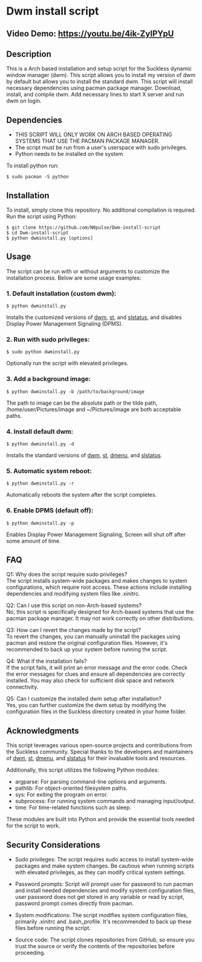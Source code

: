 # Dwm install script
## Video Demo: https://youtu.be/4ik-ZylPYpU
## Description
This is a Arch based installation and setup script for the Suckless dynamic window manager (dwm). This script allows you to install my version of dwm by default but allows you to install the standard dwm. This script will install necessary dependencies using pacman package manager. Download, install, and compile dwm. Add necessary lines to start X server and run dwm on login.

## Dependencies
* THIS SCRIPT WILL ONLY WORK ON ARCH BASED OPERATING SYSTEMS THAT USE THE PACMAN PACKAGE MANAGER.</br>
* The script must be run from a user's userspace with sudo privileges.</br>
* Python needs to be installed on the system</br>

To install python run:
```
$ sudo pacman -S python
```

## Installation
To install, simply clone this repository. No additional compilation is required. Run the script using Python:
```
$ git clone https://github.com/N0pulse/Dwm-install-script
$ cd Dwm-install-script
$ python dwminstall.py [options]
```

## Usage
The script can be run with or without arguments to customize the installation process. Below are some usage examples:
### 1. Default installation (custom dwm):
```
$ python dwminstall.py
```
Installs the customized versions of <a href="https://github.com/N0pulse/dwm">dwm</a>, <a href="https://github.com/N0pulse/st">st</a>, and <a href="https://github.com/N0pulse/slstatus">slstatus</a>, and disables Display Power Management Signaling (DPMS).</br>

### 2. Run with sudo privileges:
```
$ sudo python dwminstall.py
```
Optionally run the script with elevated privileges.

### 3. Add a background image:
```
$ python dwminstall.py -b /path/to/background/image
```
The path to image can be the absolute path or the tilde path, /home/user/Pictures/image and ~/Pictures/image are both acceptable paths.</br>

### 4. Install default dwm:
```
$ python dwminstall.py -d
```
Installs the standard versions of <a href="https://dwm.suckless.org">dwm</a>, <a href="https://st.suckless.org">st</a>, <a href="https://git.suckless.org/dmenu">dmenu</a>, and <a href="https://git.suckless.org/slstatus">slstatus</a>.</br>

### 5. Automatic system reboot:
```
$ python dwminstall.py -r
```
Automatically reboots the system after the script completes.

### 6. Enable DPMS (default off):
```
$ python dwminstall.py -p
```
Enables Display Power Management Signaling, Screen will shut off after some amount of time.

## FAQ

Q1: Why does the script require sudo privileges?</br>
The script installs system-wide packages and makes changes to system configurations, which require root access. These actions include installing dependencies and modifying system files like .xinitrc.

Q2: Can I use this script on non-Arch-based systems?</br>
No, this script is specifically designed for Arch-based systems that use the pacman package manager. It may not work correctly on other distributions.

Q3: How can I revert the changes made by the script?</br>
To revert the changes, you can manually uninstall the packages using pacman and restore the original configuration files. However, it's recommended to back up your system before running the script.

Q4: What if the installation fails?</br>
If the script fails, it will print an error message and the error code. Check the error messages for clues and ensure all dependencies are correctly installed. You may also check for sufficient disk space and network connectivity.

Q5: Can I customize the installed dwm setup after installation?</br>
Yes, you can further customize the dwm setup by modifying the configuration files in the Suckless directory created in your home folder.

## Acknowledgments

This script leverages various open-source projects and contributions from the Suckless community. Special thanks to the developers and maintainers of <a href="https://dwm.suckless.org">dwm</a>, <a href="https://st.suckless.org">st</a>, <a href="https://git.suckless.org/dmenu">dmenu</a>, and <a href="https://git.suckless.org/slstatus">slstatus</a> for their invaluable tools and resources.</br>

Additionally, this script utilizes the following Python modules:
* argparse: For parsing command-line options and arguments.
* pathlib: For object-oriented filesystem paths.
* sys: For exiting the program on error.
* subprocess: For running system commands and managing input/output.
* time: For time-related functions such as sleep.

These modules are built into Python and provide the essential tools needed for the script to work.

## Security Considerations

* Sudo privileges: The script requires sudo access to install system-wide packages and make system changes. Be cautious when running scripts with elevated privileges, as they can modify critical system settings.

* Password prompts: Script will prompt user for password to run pacman and install needed dependencies and modify system configuration files, user password does not get stored in any variable or read by script, password prompt comes directly from pacman.

* System modifications: The script modifies system configuration files, primarily .xinitrc and .bash_profile. It's recommended to back up these files before running the script.

* Source code: The script clones repositories from GitHub, so ensure you trust the source or verify the contents of the repositories before proceeding.